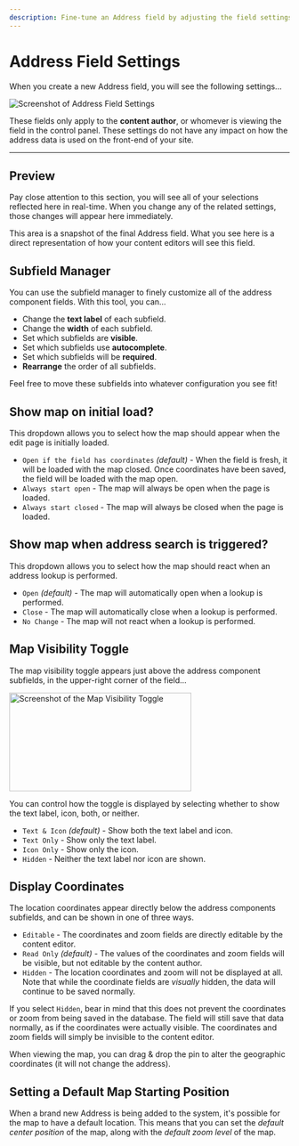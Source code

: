 ```yaml
---
description: Fine-tune an Address field by adjusting the field settings. You can configure the subfields, coordinates, and field map to suit your preferences.
---
```


# Address Field Settings

When you create a new Address field, you will see the following settings...

<img class="dropshadow" :src="$withBase('/images/address-field/address-settings.png')" alt="Screenshot of Address Field Settings">

These fields only apply to the **content author**, or whomever is viewing the field in the control panel. These settings do not have any impact on how the address data is used on the front-end of your site.

-----

## Preview

Pay close attention to this section, you will see all of your selections reflected here in real-time. When you change any of the related settings, those changes will appear here immediately.

This area is a snapshot of the final Address field. What you see here is a direct representation of how your content editors will see this field.

## Subfield Manager

You can use the subfield manager to finely customize all of the address component fields. With this tool, you can...

 - Change the **text label** of each subfield.
 - Change the **width** of each subfield.
 - Set which subfields are **visible**.
 - Set which subfields use **autocomplete**.
 - Set which subfields will be **required**.
 - **Rearrange** the order of all subfields.

Feel free to move these subfields into whatever configuration you see fit!

## Show map on initial load?

This dropdown allows you to select how the map should appear when the edit page is initially loaded.

- `Open if the field has coordinates` _(default)_ - When the field is fresh, it will be loaded with the map closed. Once coordinates have been saved, the field will be loaded with the map open.
- `Always start open` - The map will always be open when the page is loaded.
- `Always start closed` - The map will always be closed when the page is loaded.

## Show map when address search is triggered?

This dropdown allows you to select how the map should react when an address lookup is performed.

 - `Open` _(default)_ - The map will automatically open when a lookup is performed.
 - `Close` - The map will automatically close when a lookup is performed.
 - `No Change` - The map will not react when a lookup is performed.

## Map Visibility Toggle

The map visibility toggle appears just above the address component subfields, in the upper-right corner of the field...

<img class="dropshadow" :src="$withBase('/images/address-field/map-visibility-toggle.png')" alt="Screenshot of the Map Visibility Toggle" width="327" height="177">

You can control how the toggle is displayed by selecting whether to show the text label, icon, both, or neither.

 - `Text & Icon` _(default)_ - Show both the text label and icon.
 - `Text Only` - Show only the text label.
 - `Icon Only` - Show only the icon.
 - `Hidden` - Neither the text label nor icon are shown.

## Display Coordinates

The location coordinates appear directly below the address components subfields, and can be shown in one of three ways.

 - `Editable` - The coordinates and zoom fields are directly editable by the content editor.
 - `Read Only` _(default)_ - The values of the coordinates and zoom fields will be visible, but not editable by the content author.
 - `Hidden` - The location coordinates and zoom will not be displayed at all. Note that while the coordinate fields are _visually_ hidden, the data will continue to be saved normally.

If you select `Hidden`, bear in mind that this does not prevent the coordinates or zoom from being saved in the database. The field will still save that data normally, as if the coordinates were actually visible. The coordinates and zoom fields will simply be invisible to the content editor.

When viewing the map, you can drag & drop the pin to alter the geographic coordinates (it will not change the address).

## Setting a Default Map Starting Position

When a brand new Address is being added to the system, it's possible for the map to have a default location. This means that you can set the _default center position_ of the map, along with the _default zoom level_ of the map.

